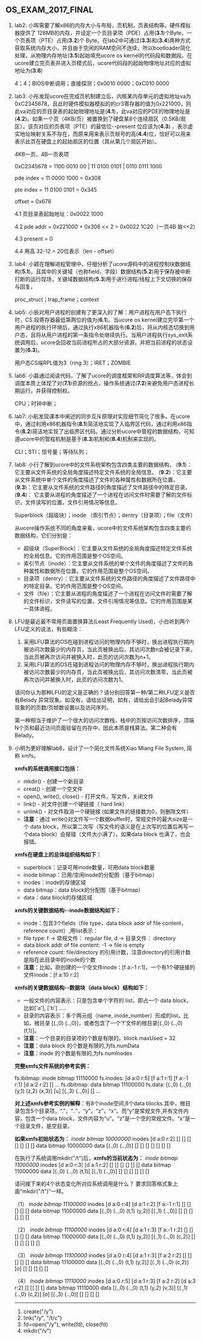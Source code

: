 ## OS_EXAM_2017_FINAL

1. lab2: 小晖需要了解x86的内存大小与布局，页机制，页表结构等。硬件模拟器提供了 128MB的内存，并设定一个页目录项（PDE）占用(**3.1**)个Byte，一个页表项（PTE）占用(**3.2**)个 Byte。在lab2中可通过(**3.3**)和(**3.4**)两种方式获取系统内存大小，并且由于空闲的RAM空间不连续，所以bootloader简化处理，从物理内存地址(**3.5**)起始填充ucore os kernel的代码段和数据段。在ucore建立完页表并进入页模式后，ucore代码段的起始物理地址对应的虚拟地址为(**3.6**)

   4；4；BIOS中断调用；直接探测；0x0010 0000；0xC010 0000

2. lab3: 小彤发现ucore在完成页机制建立后，内核某内存单元的虚拟地址va为 0xC2345678，且此时硬件模拟器模拟的的cr3寄存器的值为0x221000，则此va对应的页目录表的起始物理地址是(**4.1**)，此va对应的PDE的物理地址是(**4.2**)。如果一个页（4KB/页）被置换到了硬盘某8个连续扇区（0.5KB/扇区），该页对应的页表项（PTE）的最低位--present 位应该为(**4.3**) ，表示虚实地址映射关系不存在，而原来用来表示页帧号的高(**4.4**)位，恰好可以用来表示此页在硬盘上的起始扇区的位置（其从第几个扇区开始）。

   

   4KB一页，4B一页表项

   0xC2345678 = 1100 0010 00 | 11 0100 0101 | 0110 0111 1000

   pde index = 11 0000 1000 = 0x308

   pte index = 11 0100 0101 = 0x345

   offset = 0x678

   4.1 页目录表起始地址：0x0022 1000

   4.2 pde addr = 0x221000 + 0x308 << 2 = 0x0022 1C20（一页4B 故<<2）

   4.3 present = 0

   4.4 用高 32-12 = 20位表示（len - offset）

   

3. lab4: 小颖在理解进程管理中，仔细分析了ucore源码中的进程控制块数据结构(**5.1**)，且其中的关键域（也称field，字段）数据结构(**5.2**)用于保存被中断打断的运行现场，关键域数据结构(**5.3**)用于进行进程/线程上下文切换的保存与回复。

   proc_struct；trap_frame；context

   

4. lab5: 小辰对用户进程的创建有了更深入的了解：用户进程在用户态下执行时，CS 段寄存器最低第两位的值为(**6.1**)。当ucore os kernel建立完毕第一个用户进程的执行环境后，通过执行x86机器指令(**6.2**)后，将从内核态切换到用户态，且将从用户进程的第一条指令处继续执行。当用户进程执行sys_exit系统调用后，ucore会回收当前进程所占的大部分资源，并把当前进程的状态设置为(**6.3**)。

   用户态CS端RPL值为3（ring 3）；IRET；ZOMBIE

   

5. lab6: 小磊通过阅读代码，了解了ucore的调度框架和RR调度算法等，体会到调度本质上体现了对(**7.1**)资源的抢占，操作系统通过(**7.2**)来避免用户态进程长期运行，并获得控制权。

   CPU；时钟中断；

   

6. lab7: 小航发现课本中阐述的同步互斥原理对实现细节简化了很多。在ucore中，通过利用x86机器指令(**8.1**)简洁地实现了入临界区代码，通过利用x86指令(**8.2**)简洁地实现了出临界区代码。通过分析ucore中管程的数据结构，可知道ucore中的管程机制是基于(**8.3**)机制和(**8.4**)机制来实现的。

   CLI；STI；信号量；等待队列；

   

7. lab8: 小行了解到ucore中的文件系统架构包含四类主要的数据结构， (**9.1**)：它主要从文件系统的全局角度描述特定文件系统的全局信息。 (**9.2**)：它主要从文件系统中单个文件的角度描述了文件的各种属性和数据所在位置。 (**9.3**)：它主要从文件系统的文件路径的角度描述了文件路径中的特定目录。 (**9.4**)： 它主要从进程的角度描述了一个进程在访问文件时需要了解的文件标识，文件读写的位置，文件引用情况等信息。

   Superblock（超级块）；inode （索引节点）；dentry（目录项）；file（文件）

   从ucore操作系统不同的角度来看，ucore中的文件系统架构包含四类主要的数据结构，它们分别是：

   - 超级块（SuperBlock）：它主要从文件系统的全局角度描述特定文件系统的全局信息。它的作用范围是整个OS空间。
   - 索引节点（inode）：它主要从文件系统的单个文件的角度描述了文件的各种属性和数据所在位置。它的作用范围是整个OS空间。
   - 目录项（dentry）：它主要从文件系统的文件路径的角度描述了文件路径中的特定目录。它的作用范围是整个OS空间。
   - 文件（file）：它主要从进程的角度描述了一个进程在访问文件时需要了解的文件标识，文件读写的位置，文件引用情况等信息。它的作用范围是某一具体进程。

   

8. LFU是最近最不常用页面置换算法(Least Frequently Used)，小白听到两个LFU定义的说法，有些糊涂：

   1. 采用LFU算法的OS在碰到进程访问的物理内存不够时，换出进程执行期内被访问次数最少的内存页，当此页被换出后，其访问次数n会被记录下来，当此页被再次访问并被换入时，此页的访问次数为n+1。
   2. 采用LFU算法的OS在碰到进程访问的物理内存不够时，换出进程执行期内被访问次数最少的内存页，当此页被换出后，其访问次数清零，当此页被再次访问并被换入时，此页的访问次数为1。

   请问你认为那种LFU的定义是正确的？请分别回答第一种/第二种LFU定义是否有Belady 异常现象。如没有，请给出证明，如有，请给出会引起Belady异常现象的的页数/页帧数设置以及访问序列。

   第一种相当于维护了一个很大的访问次数栈，栈中的页按访问次数排序，顶端N个页和最近访问页面驻留在内存中，因此本质是栈算法。第二种会有Belady。

   

9. 小明为更好理解lab8，设计了一个简化文件系统Xiao Miang File System, 简称 xmfs。

   **xmfs的系统调用接口包括：**

   - mkdir() - 创建一个新目录
   - creat() - 创建一个空文件
   - open(), write(), close() - 打开文件，写文件，关闭文件
   - link() - 对文件创建一个硬链接（ hard link）
   - unlink() - 对文件取消一个硬链接 (如果文件的链接数为0，则删除文件）
   - **注意**：通过 write()对文件写一个数据buffer时，常规文件的最大size是一个 data block，所以第二次写（写文件的语义是在上次写的位置后再写一个data block）会报错（文件大小满了）。如果data block 也满了，也会报错。

   **xmfs在硬盘上的总体组织结构如下：**

   - superblock：记录可用inode数量，可用data block数量
   - inode bitmap：已用/空闲inode的分配图（基于bitmap）
   - inodes：inode的存储区域
   - data bitmap：data block的分配图（基于bitmap）
   - data：data block的存储区域

   **xmfs的关键数据结构--inode数据结构如下：**

   - inode：包含3个fields（file type，data block addr of file content，reference count）,用list表示：
   - file type: f -> 常规文件： regular file, d -> 目录文件： directory
   - data block addr of file content: -1 -> file is empty
   - reference count: file/directory 的引用计数，注意directory的引用计数是指在此目录中的inode的个数
   - **注意**：比如，刚创建的一个空文件inode：[f a:-1 r:1]，一个有1个硬链接的文件inode：[f a:10 r:2]

   **xmfs的关键数据结构--数据块（data block）结构如下：**

   - 一般文件的内容表示：只是包含单个字符的 list，即占一个 data block，比如['a'], ['b'] .....
   - 目录的内容表示：多个两元组（name, inode_number）形成的list，比如，根目录 [(.,0) (..,0)]，或者包含了一个'f'文件的根目录[(.,0) (..,0) (f,1)]。
   - **注意**：一个目录的目录项的个数是有限的。block.maxUsed = 32
   - **注意**：data block 的个数是有限的,为fs.numData
   - **注意**：inode 的个数是有限的,为fs.numInodes

   **完整xmfs文件系统的参考实例：**

   fs.ibitmap: inode bitmap 11110000
   fs.inodes: [d a:0 r:5] [f a:1 r:1] [f a:-1 r:1] [d a:2 r:2] [] ...
   fs.dbitmap: data bitmap 11100000
   fs.data: [(.,0) (..,0) (y,1) (z,2) (x,3)] [u] [(.,3) (..,0)] [] ...

   **对上述xmfs参考实例的解释**：有8个inode空间,8个data blocks.其中，根目录包含5个目录项，“.”，“..”，“y”，“z”，“x”。而“y”是常规文件,并有文件内容，包含一个data block，文件内容为“u”。“z”是一个空的常规文件。“x”是一个目录文件，是空目录。

   **如果xmfs初始状态为：**
   *inode bitmap 10000000*
   inodes [d a:0 r:2] [] [] [] [] [] [] []
   data bitmap 10000000
   data [(.,0) (..,0)] [] [] [] [] [] [] []

   在执行了系统调用mkdir("/t")后，**xmfs的当前状态为：**
   *inode bitmap 11000000*
   inodes [d a:0 r:3] [d a:1 r:2] [] [] [] [] [] []
   data bitmap 11000000
   data [(.,0) (..,0) (t,1)] [(.,1) (..,0)] [] [] [] [] [] []

   请问接下来的4个状态变化所对应系统调用是什么？ 要求回答格式象上面“mkdir("/t")”一样。

   （1）
   *inode bitmap 11100000*
   inodes [d a:0 r:4] [d a:1 r:2] [f a:-1 r:1] [] [] [] [] []
   data bitmap 11000000
   data [(.,0) (..,0) (t,1) (y,2)] [(.,1) (..,0)] [] [] [] [] [] []

   （2）
   *inode bitmap 11100000*
   inodes [d a:0 r:4] [d a:1 r:3] [f a:-1 r:2] [] [] [] [] []
   data bitmap 11000000
   data [(.,0) (..,0) (t,1) (y,2)] [(.,1) (..,0) (c,2)] [] [] [] [] [] []

   （3）
   *inode bitmap 11100000*
   inodes [d a:0 r:4] [d a:1 r:3] [f a:2 r:2] [] [] [] [] []
   data bitmap 11100000
   data [(.,0) (..,0) (t,1) (y,2)] [(.,1) (..,0) (c,2)] [o] [] [] [] [] []

   （4）
   *inode bitmap 11110000*
   inodes [d a:0 r:5] [d a:1 r:3] [f a:2 r:2] [d a:3 r:2] [] [] [] []
   data bitmap 11110000
   data [(.,0) (..,0) (t,1) (y,2) (v,3)] [(.,1) (..,0) (c,2)] [o] [(.,3) (..,0)] [] [] [] []

   ------

   1. create("/y")
   2. link("/y", "/t/c")
   3. fd=open("/y"), write(fd), close(fd)
   4. mkdir("/v")

